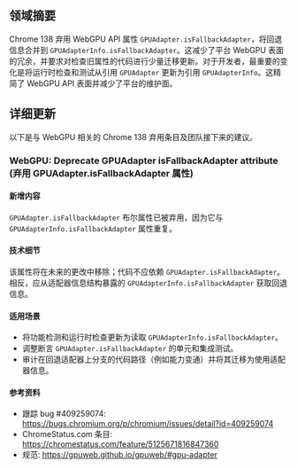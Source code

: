 ## 领域摘要

Chrome 138 弃用 WebGPU API 属性 `GPUAdapter.isFallbackAdapter`，将回退信息合并到 `GPUAdapterInfo.isFallbackAdapter`。这减少了平台 WebGPU 表面的冗余，并要求对检查旧属性的代码进行少量迁移更新。对于开发者，最重要的变化是将运行时检查和测试从引用 `GPUAdapter` 更新为引用 `GPUAdapterInfo`。这精简了 WebGPU API 表面并减少了平台的维护面。

## 详细更新

以下是与 WebGPU 相关的 Chrome 138 弃用条目及团队接下来的建议。

### WebGPU: Deprecate GPUAdapter isFallbackAdapter attribute (弃用 GPUAdapter.isFallbackAdapter 属性)

#### 新增内容
`GPUAdapter.isFallbackAdapter` 布尔属性已被弃用，因为它与 `GPUAdapterInfo.isFallbackAdapter` 属性重复。

#### 技术细节
该属性将在未来的更改中移除；代码不应依赖 `GPUAdapter.isFallbackAdapter`。相反，应从适配器信息结构暴露的 `GPUAdapterInfo.isFallbackAdapter` 获取回退信息。

#### 适用场景
- 将功能检测和运行时检查更新为读取 `GPUAdapterInfo.isFallbackAdapter`。
- 调整断言 `GPUAdapter.isFallbackAdapter` 的单元和集成测试。
- 审计在回退适配器上分支的代码路径（例如能力变通）并将其迁移为使用适配器信息。

#### 参考资料
- 跟踪 bug #409259074: https://bugs.chromium.org/p/chromium/issues/detail?id=409259074
- ChromeStatus.com 条目: https://chromestatus.com/feature/5125671816847360
- 规范: https://gpuweb.github.io/gpuweb/#gpu-adapter